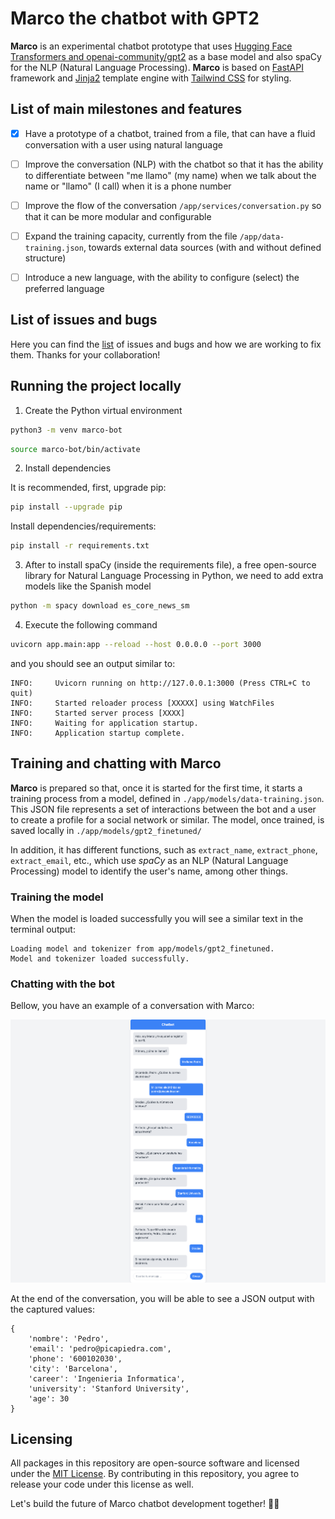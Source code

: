 # Marco the chatbot with GPT2

**Marco** is an experimental chatbot prototype that uses [Hugging Face Transformers and openai-community/gpt2](https://huggingface.co/openai-community/gpt2) as a base model and also spaCy for the NLP (Natural Language Processing). **Marco** is based on [FastAPI](https://fastapi.tiangolo.com/) framework and [Jinja2](https://jinja.palletsprojects.com/en/3.0.x/) template engine with [Tailwind CSS](https://tailwindcss.com/) for styling.

## List of main milestones and features

- [x] Have a prototype of a chatbot, trained from a file, that can have a fluid conversation with a user using natural language

- [ ] Improve the conversation (NLP) with the chatbot so that it has the ability to differentiate between "me llamo" (my name) when we talk about the name or "llamo" (I call) when it is a phone number

- [ ] Improve the flow of the conversation ```/app/services/conversation.py``` so that it can be more modular and configurable

- [ ] Expand the training capacity, currently from the file ```/app/data-training.json```, towards external data sources (with and without defined structure)

- [ ] Introduce a new language, with the ability to configure (select) the preferred language

## List of issues and bugs

Here you can find the [list](https://github.com/joakimvivas/marco-bot/issues) of issues and bugs and how we are working to fix them. Thanks for your collaboration!

## Running the project locally

1. Create the Python virtual environment

```sh
python3 -m venv marco-bot
```

```sh
source marco-bot/bin/activate
```

2. Install dependencies

It is recommended, first, upgrade pip:
```sh
pip install --upgrade pip
```

Install dependencies/requirements:
```sh
pip install -r requirements.txt
```

3. After to install spaCy (inside the requirements file), a free open-source library for Natural Language Processing in Python, we need to add extra models like the Spanish model

```sh
python -m spacy download es_core_news_sm
```

4. Execute the following command

```sh
uvicorn app.main:app --reload --host 0.0.0.0 --port 3000
```

and you should see an output similar to:

```
INFO:     Uvicorn running on http://127.0.0.1:3000 (Press CTRL+C to quit)
INFO:     Started reloader process [XXXXX] using WatchFiles
INFO:     Started server process [XXXX]
INFO:     Waiting for application startup.
INFO:     Application startup complete.
```

## Training and chatting with Marco

**Marco** is prepared so that, once it is started for the first time, it starts a training process from a model, defined in ```./app/models/data-training.json```. This JSON file represents a set of interactions between the bot and a user to create a profile for a social network or similar. The model, once trained, is saved locally in ```./app/models/gpt2_finetuned/```

In addition, it has different functions, such as ```extract_name```, ```extract_phone```, ```extract_email```, etc., which use *spaCy* as an NLP (Natural Language Processing) model to identify the user's name, among other things.

### Training the model

When the model is loaded successfully you will see a similar text in the terminal output:

```
Loading model and tokenizer from app/models/gpt2_finetuned.
Model and tokenizer loaded successfully.
```

### Chatting with the bot

Bellow, you have an example of a conversation with Marco:

![Marco conversation example](chatbot-example-conversation.png)

At the end of the conversation, you will be able to see a JSON output with the captured values:

```
{
    'nombre': 'Pedro', 
    'email': 'pedro@picapiedra.com', 
    'phone': '600102030', 
    'city': 'Barcelona', 
    'career': 'Ingenieria Informatica', 
    'university': 'Stanford University', 
    'age': 30
}
```

## Licensing

All packages in this repository are open-source software and licensed under the [MIT License](https://github.com/joakimvivas/marco-bot/blob/main/LICENSE). By contributing in this repository, you agree to release your code under this license as well.

Let's build the future of Marco chatbot development together! 🤖🚀